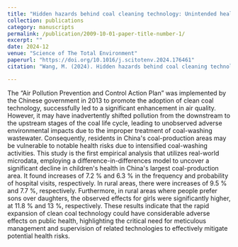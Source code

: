 ```yaml
---
title: "Hidden hazards behind coal cleaning technology: Unintended health deteriorations amid China's air quality improvements"
collection: publications
category: manuscripts
permalink: /publication/2009-10-01-paper-title-number-1/
excerpt: ""
date: 2024-12
venue: "Science of The Total Environment"
paperurl: "https://doi.org/10.1016/j.scitotenv.2024.176461"
citation: "Wang, M. (2024). Hidden hazards behind coal cleaning technology: Unintended health deteriorations amid China's air quality improvements. <i>Science of The Total Environment</i>, 954, 176461."

---
```


The “Air Pollution Prevention and Control Action Plan” was implemented by the Chinese government in 2013 to promote the adoption of clean coal technology, successfully led to a significant enhancement in air quality. However, it may have inadvertently shifted pollution from the downstream to the upstream stages of the coal life cycle, leading to unobserved adverse environmental impacts due to the improper treatment of coal-washing wastewater. Consequently, residents in China's coal-production areas may be vulnerable to notable health risks due to intensified coal-washing activities. This study is the first empirical analysis that utilizes real-world microdata, employing a difference-in-differences model to uncover a significant decline in children's health in China's largest coal-production area. It found increases of 7.2 % and 6.3 % in the frequency and probability of hospital visits, respectively. In rural areas, there were increases of 9.5 % and 7.7 %, respectively. Furthermore, in rural areas where people prefer sons over daughters, the observed effects for girls were significantly higher, at 11.8 % and 13 %, respectively. These results indicate that the rapid expansion of clean coal technology could have considerable adverse effects on public health, highlighting the critical need for meticulous management and supervision of related technologies to effectively mitigate potential health risks.
